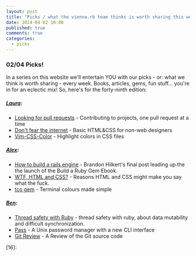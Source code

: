 ```yaml
---
layout: post
title: "Picks / what the vienna.rb team thinks is worth sharing this week"
date: 2014-04-02 10:00
published: true
comments: true
categories:
  - picks
---
```


### 02/04 Picks!

In a series on this website we'll entertain YOU with our picks - or: what we think is worth sharing - every week.
Books, articles, gems, fun stuff... you're in for an eclectic mix! So, here's for the forty-ninth edition:

##### [Laura][1]:
  - [Looking for pull requests][2] - Contributing to projects, one pull request at a time
  - [Don't fear the internet][3] - Basic HTML&CSS for non-web designers
  - [Vim-CSS-Color][4] - Highlight colors in CSS files

##### [Alex][5]:
  - [How to build a rails engine][6] - Brandon Hilkert's final post leading up the the launch of the Build a Ruby Gem Ebook.
  - [WTF, HTML and CSS?][7] - Reasons HTML and CSS might make you say what the fuck.
  - [tco gem][8] - Terminal colours made simple

##### [Ben][9]:
  - [Thread safety with Ruby][10] - thread safety with ruby, about data mutability and difficult synchronization.
  - [Pass][11] - A Unix password manager with a new CLI interface
  - [Git Review][12] - A Review of the Git source code


[1]: http://www.twitter.com/alicetragedy
[2]: http://www.lookingforpullrequests.com
[3]: http://www.dontfeartheinternet.com
[4]: https://github.com/ap/vim-css-color
[5]: http://www.twitter.com/alexandertacho
[6]: http://brandonhilkert.com/blog/how-to-build-a-rails-engine/
[7]: http://wtfhtmlcss.com/
[8]: http://linuxwell.com/2014/03/30/tco/
[9]: http://www.twitter.com/beanieboi
[10]: http://lucaguidi.com/2014/03/27/thread-safety-with-ruby.html
[11]: http://www.zx2c4.com/projects/password-store/
[12]: http://fabiensanglard.net/git_code_review/index.php
[13]: http://www.twitter.com/tony_xpro
[14]:
[15]:
[16]:
